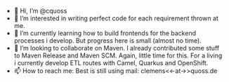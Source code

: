 - 👋 Hi, I’m @cquoss
- 👀 I’m interested in writing perfect code for each requirement thrown at me.
- 🌱 I’m currently learning how to build frontends for the backend processes i develop. But progress here is small (almost no time).
- 💞️ I’m looking to collaborate on Maven. I already contributed some stuff to Maven Release and Maven SCM. Again, little time for this. For a living i currently develop ETL routes with Camel, Quarkus and OpenShift.
- 📫 How to reach me: Best is still using mail: clemens<<-at->>quoss.de

<!---
cquoss/cquoss is a ✨ special ✨ repository because its `README.md` (this file) appears on your GitHub profile.
You can click the Preview link to take a look at your changes.
--->

